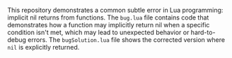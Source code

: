 This repository demonstrates a common subtle error in Lua programming:  implicit nil returns from functions.  The `bug.lua` file contains code that demonstrates how a function may implicitly return nil when a specific condition isn't met, which may lead to unexpected behavior or hard-to-debug errors. The `bugSolution.lua` file shows the corrected version where `nil` is explicitly returned.